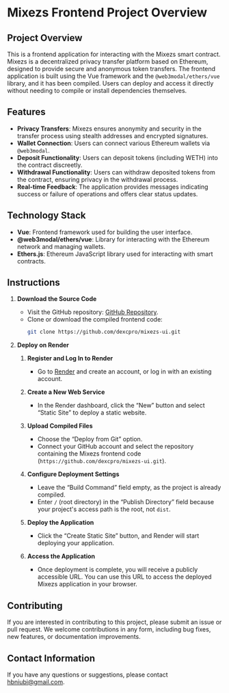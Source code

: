 # Mixezs Frontend Project Overview

## Project Overview

This is a frontend application for interacting with the Mixezs smart contract. Mixezs is a decentralized privacy transfer platform based on Ethereum, designed to provide secure and anonymous token transfers. The frontend application is built using the Vue framework and the `@web3modal/ethers/vue` library, and it has been compiled. Users can deploy and access it directly without needing to compile or install dependencies themselves.

## Features

- **Privacy Transfers**: Mixezs ensures anonymity and security in the transfer process using stealth addresses and encrypted signatures.
- **Wallet Connection**: Users can connect various Ethereum wallets via `@web3modal`.
- **Deposit Functionality**: Users can deposit tokens (including WETH) into the contract discreetly.
- **Withdrawal Functionality**: Users can withdraw deposited tokens from the contract, ensuring privacy in the withdrawal process.
- **Real-time Feedback**: The application provides messages indicating success or failure of operations and offers clear status updates.

## Technology Stack

- **Vue**: Frontend framework used for building the user interface.
- **@web3modal/ethers/vue**: Library for interacting with the Ethereum network and managing wallets.
- **Ethers.js**: Ethereum JavaScript library used for interacting with smart contracts.

## Instructions

1. **Download the Source Code**
   - Visit the GitHub repository: [GitHub Repository](https://github.com/dexcpro/mixezs-ui.git).
   - Clone or download the compiled frontend code:
     ```bash
     git clone https://github.com/dexcpro/mixezs-ui.git
     ```

2. **Deploy on Render**

   1. **Register and Log In to Render**
      - Go to [Render](https://render.com/) and create an account, or log in with an existing account.

   2. **Create a New Web Service**
      - In the Render dashboard, click the “New” button and select “Static Site” to deploy a static website.

   3. **Upload Compiled Files**
      - Choose the “Deploy from Git” option.
      - Connect your GitHub account and select the repository containing the Mixezs frontend code (`https://github.com/dexcpro/mixezs-ui.git`).

   4. **Configure Deployment Settings**
      - Leave the “Build Command” field empty, as the project is already compiled.
      - Enter `/` (root directory) in the “Publish Directory” field because your project's access path is the root, not `dist`.

   5. **Deploy the Application**
      - Click the “Create Static Site” button, and Render will start deploying your application.

   6. **Access the Application**
      - Once deployment is complete, you will receive a publicly accessible URL. You can use this URL to access the deployed Mixezs application in your browser.

## Contributing

If you are interested in contributing to this project, please submit an issue or pull request. We welcome contributions in any form, including bug fixes, new features, or documentation improvements.

## Contact Information

If you have any questions or suggestions, please contact [hbniubi@gmail.com](mailto:hbniubi@gmail.com).
